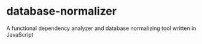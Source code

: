 # database-normalizer
A functional dependency analyzer and database normalizing tool written in JavaScript
